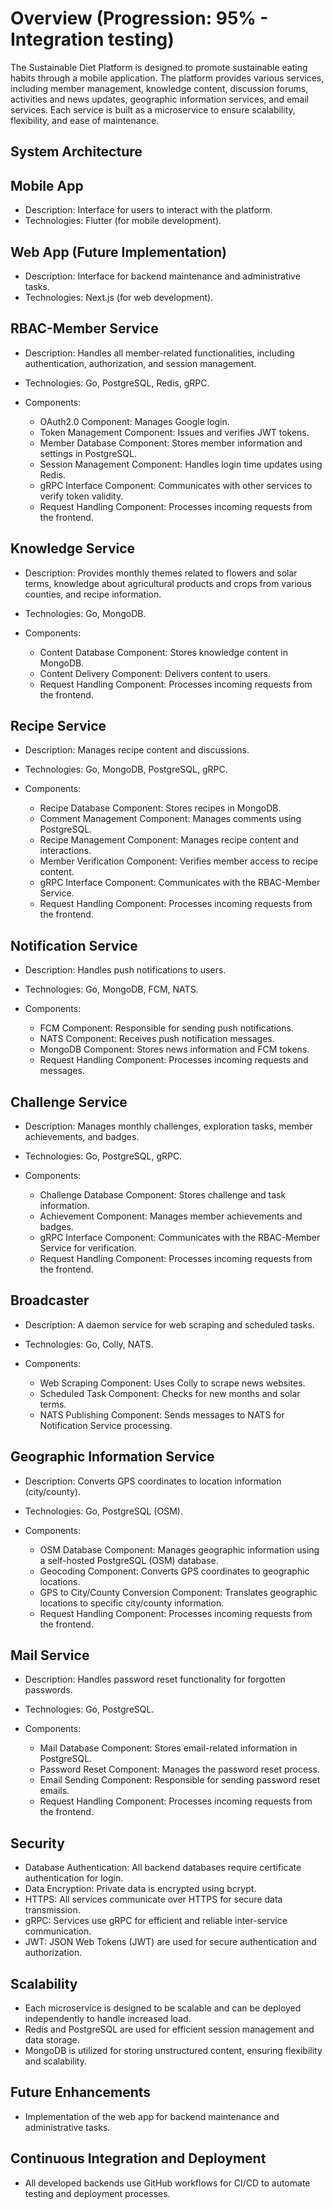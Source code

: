 # Overview (Progression: 95% - Integration testing)
The Sustainable Diet Platform is designed to promote sustainable eating habits through a mobile application. The platform provides various services, including member management, knowledge content, discussion forums, activities and news updates, geographic information services, and email services. Each service is built as a microservice to ensure scalability, flexibility, and ease of maintenance.
## System Architecture
## Mobile App

- Description: Interface for users to interact with the platform.
- Technologies: Flutter (for mobile development).

## Web App (Future Implementation)

- Description: Interface for backend maintenance and administrative tasks.
- Technologies: Next.js (for web development).

## RBAC-Member Service

- Description: Handles all member-related functionalities, including authentication, authorization, and session management.
- Technologies: Go, PostgreSQL, Redis, gRPC.
- Components:

    - OAuth2.0 Component: Manages Google login.
    - Token Management Component: Issues and verifies JWT tokens.
    - Member Database Component: Stores member information and settings in PostgreSQL.
    - Session Management Component: Handles login time updates using Redis.
    - gRPC Interface Component: Communicates with other services to verify token validity.
    - Request Handling Component: Processes incoming requests from the frontend.

## Knowledge Service

- Description: Provides monthly themes related to flowers and solar terms, knowledge about agricultural products and crops from various counties, and recipe information.
- Technologies: Go, MongoDB.
- Components:

    - Content Database Component: Stores knowledge content in MongoDB.
    - Content Delivery Component: Delivers content to users.
    - Request Handling Component: Processes incoming requests from the frontend.

## Recipe Service

- Description: Manages recipe content and discussions.
- Technologies: Go, MongoDB, PostgreSQL, gRPC.
- Components:

    - Recipe Database Component: Stores recipes in MongoDB.
    - Comment Management Component: Manages comments using PostgreSQL.
    - Recipe Management Component: Manages recipe content and interactions.
    - Member Verification Component: Verifies member access to recipe content.
    - gRPC Interface Component: Communicates with the RBAC-Member Service.
    - Request Handling Component: Processes incoming requests from the frontend.

## Notification Service
- Description: Handles push notifications to users.
- Technologies: Go, MongoDB, FCM, NATS.
- Components:

    - FCM Component: Responsible for sending push notifications.
    - NATS Component: Receives push notification messages.
    - MongoDB Component: Stores news information and FCM tokens.
    - Request Handling Component: Processes incoming requests and messages.

## Challenge Service
- Description: Manages monthly challenges, exploration tasks, member achievements, and badges.
- Technologies: Go, PostgreSQL, gRPC.
- Components:

    - Challenge Database Component: Stores challenge and task information.
    - Achievement Component: Manages member achievements and badges.
    - gRPC Interface Component: Communicates with the RBAC-Member Service for verification.
    - Request Handling Component: Processes incoming requests from the frontend.

## Broadcaster
- Description: A daemon service for web scraping and scheduled tasks.
- Technologies: Go, Colly, NATS.
- Components:

    - Web Scraping Component: Uses Colly to scrape news websites.
    - Scheduled Task Component: Checks for new months and solar terms.
    - NATS Publishing Component: Sends messages to NATS for Notification Service processing.

## Geographic Information Service

- Description: Converts GPS coordinates to location information (city/county).
- Technologies: Go, PostgreSQL (OSM).
- Components:

    - OSM Database Component: Manages geographic information using a self-hosted PostgreSQL (OSM) database.
    - Geocoding Component: Converts GPS coordinates to geographic locations.
    - GPS to City/County Conversion Component: Translates geographic locations to specific city/county information.
    - Request Handling Component: Processes incoming requests from the frontend.

## Mail Service

- Description: Handles password reset functionality for forgotten passwords.
- Technologies: Go, PostgreSQL.
- Components:

    - Mail Database Component: Stores email-related information in PostgreSQL.
    - Password Reset Component: Manages the password reset process.
    - Email Sending Component: Responsible for sending password reset emails.
    - Request Handling Component: Processes incoming requests from the frontend.

## Security

- Database Authentication: All backend databases require certificate authentication for login.
- Data Encryption: Private data is encrypted using bcrypt.
- HTTPS: All services communicate over HTTPS for secure data transmission.
- gRPC: Services use gRPC for efficient and reliable inter-service communication.
- JWT: JSON Web Tokens (JWT) are used for secure authentication and authorization.

## Scalability

- Each microservice is designed to be scalable and can be deployed independently to handle increased load.
- Redis and PostgreSQL are used for efficient session management and data storage.
- MongoDB is utilized for storing unstructured content, ensuring flexibility and scalability.

## Future Enhancements

- Implementation of the web app for backend maintenance and administrative tasks.

## Continuous Integration and Deployment

- All developed backends use GitHub workflows for CI/CD to automate testing and deployment processes.